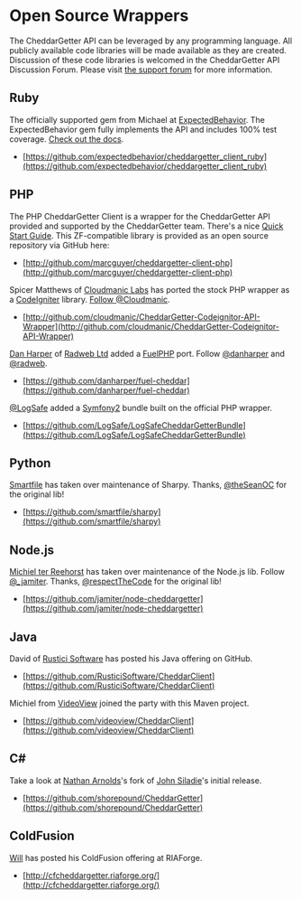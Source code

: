 # Open Source Wrappers

The CheddarGetter API can be leveraged by any programming language. All publicly
available code libraries will be made available as they are created. Discussion
of these code libraries is welcomed in the CheddarGetter API Discussion Forum.
Please visit [the support forum](http://support.cheddargetter.com/)
for more information.

## Ruby

The officially supported gem from Michael at [ExpectedBehavior](http://www.expectedbehavior.com/).
The ExpectedBehavior gem fully implements the API and includes 100% test coverage.
[Check out the docs](http://www.rubydoc.info/gems/cheddargetter_client_ruby).

* [https://github.com/expectedbehavior/cheddargetter_client_ruby](https://github.com/expectedbehavior/cheddargetter_client_ruby)

## PHP

The PHP CheddarGetter Client is a wrapper for the CheddarGetter API provided and
supported by the CheddarGetter team.  There's a nice
[Quick Start Guide](http://support.cheddargetter.com/kb/api-8/php-client-library-quick-start).
This ZF-compatible library is provided as an open source repository via GitHub
here:

* [http://github.com/marcguyer/cheddargetter-client-php](http://github.com/marcguyer/cheddargetter-client-php)

Spicer Matthews of [Cloudmanic Labs](http://www.cloudmanic.com) has ported the
stock PHP wrapper as a [CodeIgniter](http://codeigniter.com/) library.
[Follow @Cloudmanic](http://twitter.com/cloudmanic).

* [http://github.com/cloudmanic/CheddarGetter-Codeignitor-API-Wrapper](http://github.com/cloudmanic/CheddarGetter-Codeignitor-API-Wrapper)

[Dan Harper](http://danharper.me/) of [Radweb Ltd](http://radweb.co.uk/) added a
[FuelPHP](http://fuelphp.com/) port. Follow  [@danharper](http://twitter.com/danharper7)
and [@radweb](http://twitter.com/radweb).

* [https://github.com/danharper/fuel-cheddar](https://github.com/danharper/fuel-cheddar)

[@LogSafe](http://logsafe.org/) added a [Symfony2](http://symfony.com/) bundle
built on the official PHP wrapper.

* [https://github.com/LogSafe/LogSafeCheddarGetterBundle](https://github.com/LogSafe/LogSafeCheddarGetterBundle)

## Python

[Smartfile](https://www.smartfile.com/) has taken over maintenance of Sharpy. Thanks,  [@theSeanOC](http://twitter.com/theSeanOC) for the original lib!

* [https://github.com/smartfile/sharpy](https://github.com/smartfile/sharpy)

## Node.js

[Michiel ter Reehorst](http://www.jamiter.com/) has taken over maintenance of the Node.js lib. Follow [@_jamiter](https://twitter.com/_jamiter). Thanks, [@respectTheCode](https://twitter.com/respectTheCode) for the original lib!

* [https://github.com/jamiter/node-cheddargetter](https://github.com/jamiter/node-cheddargetter)

## Java

David of [Rustici Software](http://rusticisoftware.com) has posted his Java
offering on GitHub.

* [https://github.com/RusticiSoftware/CheddarClient](https://github.com/RusticiSoftware/CheddarClient)

Michiel from [VideoView](http://videoview.com/) joined the party with this
Maven project.

* [https://github.com/videoview/CheddarClient](https://github.com/videoview/CheddarClient)

## C&#35;

Take a look at [Nathan Arnolds](http://www.shorepound.net/)'s fork of
[John Siladie](https://github.com/nofxsnap)'s initial release.

* [https://github.com/shorepound/CheddarGetter](https://github.com/shorepound/CheddarGetter)

## ColdFusion

[Will](http://www.scottsdalewebsitedesign.com/) has posted his ColdFusion offering at RIAForge.

* [http://cfcheddargetter.riaforge.org/](http://cfcheddargetter.riaforge.org/)
